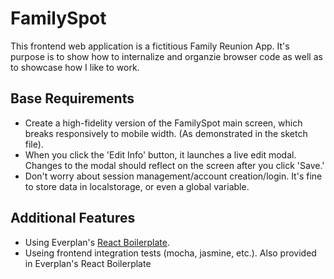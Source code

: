 # FamilySpot
This frontend web application is a fictitious Family Reunion App. It's purpose is to show how to internalize and organzie browser code as well as to showcase how I like to work.

## Base Requirements

- Create a high-fidelity version of the FamilySpot main screen, which breaks responsively to mobile width. (As demonstrated in the sketch file).
- When you click the 'Edit Info' button, it launches a live edit modal. Changes to the modal should reflect on the screen after you click 'Save.'
- Don't worry about session management/account creation/login. It's fine to store data in localstorage, or even a global variable.

## Additional Features
- Using Everplan's [React Boilerplate](https://github.com/everplans/react-boilerplate).
- Useing frontend integration tests (mocha, jasmine, etc.). Also provided in Everplan's React Boilerplate